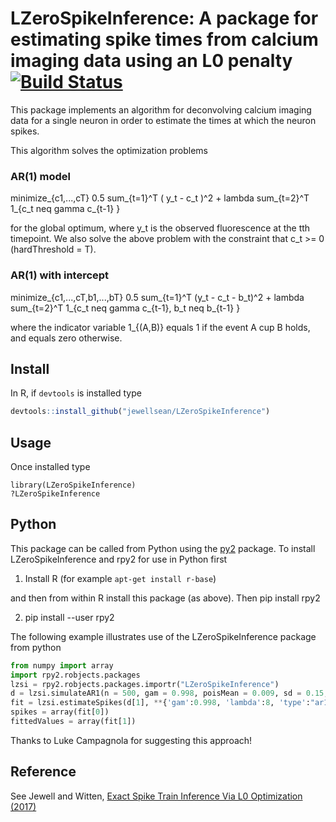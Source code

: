 # LZeroSpikeInference: A package for estimating spike times from calcium imaging data using an L0 penalty [![Build Status](https://travis-ci.com/jewellsean/LZeroSpikeInference.svg?token=oixVftbrq2TkrSApRKn2&branch=master)](https://travis-ci.com/jewellsean/LZeroSpikeInference)

This package implements an algorithm for deconvolving calcium imaging data for a single neuron in order to estimate the times at which the neuron spikes.

This algorithm solves the optimization problems
### AR(1) model
minimize_{c1,...,cT} 0.5 sum_{t=1}^T ( y_t - c_t )^2 + lambda sum_{t=2}^T 1_{c_t neq gamma c_{t-1} }

for the global optimum, where y_t is the observed fluorescence at the tth timepoint. We also solve the above problem with the constraint that c_t >= 0 (hardThreshold = T). 

### AR(1) with intercept
minimize_{c1,...,cT,b1,...,bT} 0.5 sum_{t=1}^T (y_t - c_t - b_t)^2 + lambda sum_{t=2}^T 1_{c_t neq gamma c_{t-1}, b_t neq b_{t-1} }

where the indicator variable 1_{(A,B)} equals 1 if the event A cup B holds, and equals zero otherwise.

Install 
-----

In R, if ``devtools`` is installed type 

```r
devtools::install_github("jewellsean/LZeroSpikeInference")
```

Usage
----

Once installed type 
```{r}
library(LZeroSpikeInference)
?LZeroSpikeInference
```

Python
----

This package can be called from Python using the [py2](https://rpy2.bitbucket.io/) package. To install LZeroSpikeInference and rpy2 for use in Python first

1. Install R (for example `apt-get install r-base`)

and then from within R install this package (as above). Then pip install rpy2

2. pip install --user rpy2

The following example illustrates use of the LZeroSpikeInference package from python 

```python
from numpy import array
import rpy2.robjects.packages
lzsi = rpy2.robjects.packages.importr("LZeroSpikeInference")
d = lzsi.simulateAR1(n = 500, gam = 0.998, poisMean = 0.009, sd = 0.15, seed = 8)
fit = lzsi.estimateSpikes(d[1], **{'gam':0.998, 'lambda':8, 'type':"ar1"})
spikes = array(fit[0])
fittedValues = array(fit[1])
```

Thanks to Luke Campagnola for suggesting this approach!  

Reference
-----

See Jewell and Witten, [Exact Spike Train Inference Via L0 Optimization (2017)](https://arxiv.org/abs/1703.08644)
